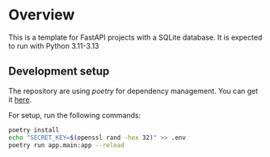 # Overview

This is a template for FastAPI projects with a SQLite database. It is expected to run with Python 3.11-3.13

## Development setup

The repository are using *poetry* for dependency management. You can get it [here](https://python-poetry.org/docs/#installing-with-the-official-installer).

For setup, run the following commands:

```sh
poetry install
echo "SECRET_KEY=$(openssl rand -hex 32)" >> .env
poetry run app.main:app --reload
```
